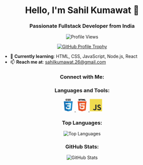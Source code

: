 <h1 align="center">Hello, I'm Sahil Kumawat 👋</h1>
<h3 align="center">Passionate Fullstack Developer from India</h3>

<p align="center">  
  <img src="https://komarev.com/ghpvc/?username=sahilkumawat0202&label=Profile%20Views&color=0e75b6&style=flat" alt="Profile Views"/>
</p>

<p align="center">
  <a href="https://github.com/ryo-ma/github-profile-trophy">
    <img src="https://github-profile-trophy.vercel.app/?username=sahilkumawat0202" alt="GitHub Profile Trophy"/>
  </a>
</p>

- 🌱 **Currently learning**: HTML, CSS, JavaScript, Node.js, React
- 📫 **Reach me at**: [sahilkumawat.26@gmail.com](mailto:sahilkumawat.26@gmail.com)

<h3 align="center">Connect with Me:</h3>
<p align="center">
  <!-- Add your social links here -->
</p>

<h3 align="center">Languages and Tools:</h3>
<p align="center">
  <a href="https://www.w3schools.com/css/" target="_blank" rel="noreferrer">
    <img src="https://raw.githubusercontent.com/devicons/devicon/master/icons/css3/css3-original-wordmark.svg" alt="CSS3" width="40" height="40"/>
  </a>
  <a href="https://www.w3.org/html/" target="_blank" rel="noreferrer">
    <img src="https://raw.githubusercontent.com/devicons/devicon/master/icons/html5/html5-original-wordmark.svg" alt="HTML5" width="40" height="40"/>
  </a>
  <a href="https://developer.mozilla.org/en-US/docs/Web/JavaScript" target="_blank" rel="noreferrer">
    <img src="https://raw.githubusercontent.com/devicons/devicon/master/icons/javascript/javascript-original.svg" alt="JavaScript" width="40" height="40"/>
  </a>
  <!-- Add more tools here if needed -->
</p>

<h3 align="center">Top Languages:</h3>
<p align="center">
  <img src="https://github-readme-stats.vercel.app/api/top-langs?username=sahilkumawat0202&show_icons=true&locale=en&layout=compact" alt="Top Languages"/>
</p>

<h3 align="center">GitHub Stats:</h3>
<p align="center">
  <img src="https://github-readme-stats.vercel.app/api?username=sahilkumawat0202&show_icons=true&locale=en" alt="GitHub Stats"/>
</p>
